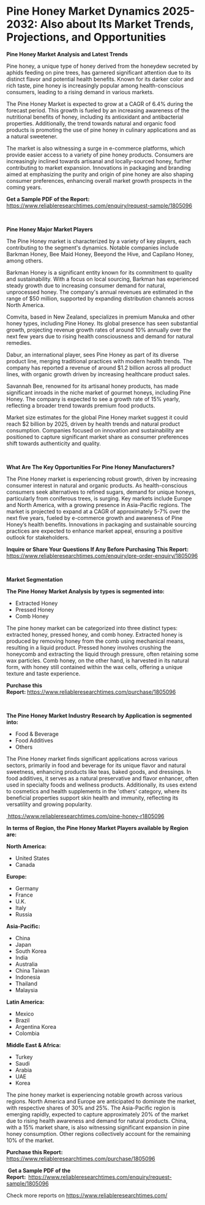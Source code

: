 <p><h1>Pine Honey Market Dynamics 2025-2032: Also about Its Market Trends, Projections, and Opportunities</h1></p><p><strong>Pine Honey Market Analysis and Latest Trends</strong></p>
<p><p>Pine honey, a unique type of honey derived from the honeydew secreted by aphids feeding on pine trees, has garnered significant attention due to its distinct flavor and potential health benefits. Known for its darker color and rich taste, pine honey is increasingly popular among health-conscious consumers, leading to a rising demand in various markets.</p><p>The Pine Honey Market is expected to grow at a CAGR of 6.4% during the forecast period. This growth is fueled by an increasing awareness of the nutritional benefits of honey, including its antioxidant and antibacterial properties. Additionally, the trend towards natural and organic food products is promoting the use of pine honey in culinary applications and as a natural sweetener.</p><p>The market is also witnessing a surge in e-commerce platforms, which provide easier access to a variety of pine honey products. Consumers are increasingly inclined towards artisanal and locally-sourced honey, further contributing to market expansion. Innovations in packaging and branding aimed at emphasizing the purity and origin of pine honey are also shaping consumer preferences, enhancing overall market growth prospects in the coming years.</p></p>
<p><strong>Get a Sample PDF of the Report:&nbsp;</strong> <a href="https://www.reliableresearchtimes.com/enquiry/request-sample/1805096?utm_campaign=3444&utm_medium=2&utm_source=Github&utm_content=ia&utm_term=07042025&utm_id=pine-honey">https://www.reliableresearchtimes.com/enquiry/request-sample/1805096</a></p>
<p>&nbsp;</p>
<p><strong>Pine Honey Major Market Players</strong></p>
<p><p>The Pine Honey market is characterized by a variety of key players, each contributing to the segment's dynamics. Notable companies include Barkman Honey, Bee Maid Honey, Beeyond the Hive, and Capilano Honey, among others.</p><p>Barkman Honey is a significant entity known for its commitment to quality and sustainability. With a focus on local sourcing, Barkman has experienced steady growth due to increasing consumer demand for natural, unprocessed honey. The company's annual revenues are estimated in the range of $50 million, supported by expanding distribution channels across North America.</p><p>Comvita, based in New Zealand, specializes in premium Manuka and other honey types, including Pine Honey. Its global presence has seen substantial growth, projecting revenue growth rates of around 10% annually over the next few years due to rising health consciousness and demand for natural remedies. </p><p>Dabur, an international player, sees Pine Honey as part of its diverse product line, merging traditional practices with modern health trends. The company has reported a revenue of around $1.2 billion across all product lines, with organic growth driven by increasing healthcare product sales.</p><p>Savannah Bee, renowned for its artisanal honey products, has made significant inroads in the niche market of gourmet honeys, including Pine Honey. The company is expected to see a growth rate of 15% yearly, reflecting a broader trend towards premium food products.</p><p>Market size estimates for the global Pine Honey market suggest it could reach $2 billion by 2025, driven by health trends and natural product consumption. Companies focused on innovation and sustainability are positioned to capture significant market share as consumer preferences shift towards authenticity and quality.</p></p>
<p>&nbsp;</p>
<p><strong>What Are The Key Opportunities For Pine Honey Manufacturers?</strong></p>
<p><p>The Pine Honey market is experiencing robust growth, driven by increasing consumer interest in natural and organic products. As health-conscious consumers seek alternatives to refined sugars, demand for unique honeys, particularly from coniferous trees, is surging. Key markets include Europe and North America, with a growing presence in Asia-Pacific regions. The market is projected to expand at a CAGR of approximately 5-7% over the next five years, fueled by e-commerce growth and awareness of Pine Honey’s health benefits. Innovations in packaging and sustainable sourcing practices are expected to enhance market appeal, ensuring a positive outlook for stakeholders.</p></p>
<p><strong>Inquire or Share Your Questions If Any Before Purchasing This Report:</strong> <a href="https://www.reliableresearchtimes.com/enquiry/pre-order-enquiry/1805096?utm_campaign=3444&utm_medium=2&utm_source=Github&utm_content=ia&utm_term=07042025&utm_id=pine-honey">https://www.reliableresearchtimes.com/enquiry/pre-order-enquiry/1805096</a></p>
<p>&nbsp;</p>
<p><strong>Market Segmentation</strong></p>
<p><strong>The Pine Honey Market Analysis by types is segmented into:</strong></p>
<p><ul><li>Extracted Honey</li><li>Pressed Honey</li><li>Comb Honey</li></ul></p>
<p><p>The pine honey market can be categorized into three distinct types: extracted honey, pressed honey, and comb honey. Extracted honey is produced by removing honey from the comb using mechanical means, resulting in a liquid product. Pressed honey involves crushing the honeycomb and extracting the liquid through pressure, often retaining some wax particles. Comb honey, on the other hand, is harvested in its natural form, with honey still contained within the wax cells, offering a unique texture and taste experience.</p></p>
<p><strong>Purchase this Report:&nbsp;</strong><a href="https://www.reliableresearchtimes.com/purchase/1805096?utm_campaign=3444&utm_medium=2&utm_source=Github&utm_content=ia&utm_term=07042025&utm_id=pine-honey">https://www.reliableresearchtimes.com/purchase/1805096</a></p>
<p>&nbsp;</p>
<p><strong>The Pine Honey Market Industry Research by Application is segmented into:</strong></p>
<p><ul><li>Food & Beverage</li><li>Food Additives</li><li>Others</li></ul></p>
<p><p>The Pine Honey market finds significant applications across various sectors, primarily in food and beverage for its unique flavor and natural sweetness, enhancing products like teas, baked goods, and dressings. In food additives, it serves as a natural preservative and flavor enhancer, often used in specialty foods and wellness products. Additionally, its uses extend to cosmetics and health supplements in the 'others' category, where its beneficial properties support skin health and immunity, reflecting its versatility and growing popularity.</p></p>
<p><a href="https://www.reliableresearchtimes.com/pine-honey-r1805096?utm_campaign=3444&utm_medium=2&utm_source=Github&utm_content=ia&utm_term=07042025&utm_id=pine-honey">&nbsp;https://www.reliableresearchtimes.com/pine-honey-r1805096</a></p>
<p><strong>In terms of Region, the Pine Honey Market Players available by Region are:</strong></p>
<p>
    <p> <strong> North America: </strong>
        <ul>
            <li>United States</li>
            <li>Canada</li>
        </ul>
        </p> 
    <p> <strong> Europe: </strong>
        <ul>
            <li>Germany</li>
            <li>France</li>
            <li>U.K.</li>
            <li>Italy</li>
            <li>Russia</li>
        </ul>
        </p> 
    <p> <strong> Asia-Pacific: </strong>
        <ul>
            <li>China</li>
            <li>Japan</li>
            <li>South Korea</li>
            <li>India</li>
            <li>Australia</li>
            <li>China Taiwan</li>
            <li>Indonesia</li>
            <li>Thailand</li>
            <li>Malaysia</li>
        </ul>
        </p> 
    <p> <strong> Latin America: </strong>
        <ul>
            <li>Mexico</li>
            <li>Brazil</li>
            <li>Argentina Korea</li>
            <li>Colombia</li>
        </ul>
        </p> 
    <p> <strong> Middle East & Africa: </strong>
        <ul>
            <li>Turkey</li>
            <li>Saudi</li>
            <li>Arabia</li>
            <li>UAE</li>
            <li>Korea</li>
        </ul>
    </p>
    </p>
<p><p>The pine honey market is experiencing notable growth across various regions. North America and Europe are anticipated to dominate the market, with respective shares of 30% and 25%. The Asia-Pacific region is emerging rapidly, expected to capture approximately 20% of the market due to rising health awareness and demand for natural products. China, with a 15% market share, is also witnessing significant expansion in pine honey consumption. Other regions collectively account for the remaining 10% of the market.</p></p>
<p><strong>Purchase this Report: </strong><a href="https://www.reliableresearchtimes.com/purchase/1805096?utm_campaign=3444&utm_medium=2&utm_source=Github&utm_content=ia&utm_term=07042025&utm_id=pine-honey">https://www.reliableresearchtimes.com/purchase/1805096</a></p>
<p>&nbsp;<strong>Get a Sample PDF of the Report:&nbsp;&nbsp;</strong><a href="https://www.reliableresearchtimes.com/enquiry/request-sample/1805096?utm_campaign=3444&utm_medium=2&utm_source=Github&utm_content=ia&utm_term=07042025&utm_id=pine-honey">https://www.reliableresearchtimes.com/enquiry/request-sample/1805096</a></p>
<p><strong></strong></p>
<p>Check more reports on <a href="https://www.reliableresearchtimes.com/?utm_campaign=3444&utm_medium=2&utm_source=Github&utm_content=ia&utm_term=07042025&utm_id=pine-honey">https://www.reliableresearchtimes.com/</a></p>